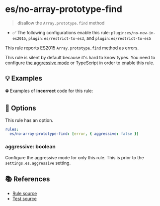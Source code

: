 # es/no-array-prototype-find
> disallow the `Array.prototype.find` method

- ✅ The following configurations enable this rule: `plugin:es/no-new-in-es2015`, `plugin:es/restrict-to-es3`, and `plugin:es/restrict-to-es5`

This rule reports ES2015 `Array.prototype.find` method as errors.

This rule is silent by default because it's hard to know types. You need to configure [the aggressive mode](../#the-aggressive-mode) or TypeScript in order to enable this rule.

## 💡 Examples

⛔ Examples of **incorrect** code for this rule:

<eslint-playground type="bad" code="/*eslint es/no-array-prototype-find: [error, { aggressive: true }] */
foo.find(e => e !== 0)
" />

## 🔧 Options

This rule has an option.

```yml
rules:
  es/no-array-prototype-find: [error, { aggressive: false }]
```

### aggressive: boolean

Configure the aggressive mode for only this rule.
This is prior to the `settings.es.aggressive` setting.

## 📚 References

- [Rule source](https://github.com/mysticatea/eslint-plugin-es/blob/v4.1.0/lib/rules/no-array-prototype-find.js)
- [Test source](https://github.com/mysticatea/eslint-plugin-es/blob/v4.1.0/tests/lib/rules/no-array-prototype-find.js)
